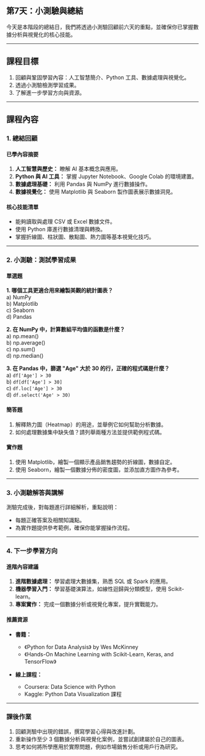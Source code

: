 ## 第7天：小測驗與總結  

今天是本階段的總結日，我們將透過小測驗回顧前六天的重點，並確保你已掌握數據分析與視覺化的核心技能。

---

## **課程目標**
1. 回顧與鞏固學習內容：人工智慧簡介、Python 工具、數據處理與視覺化。  
2. 透過小測驗檢測學習成果。  
3. 了解進一步學習方向與資源。  

---

## **課程內容**

### **1. 總結回顧**  

#### **已學內容摘要**
1. **人工智慧與歷史：** 瞭解 AI 基本概念與應用。  
2. **Python 與 AI 工具：** 掌握 Jupyter Notebook、Google Colab 的環境建置。  
3. **數據處理基礎：** 利用 Pandas 與 NumPy 進行數據操作。  
4. **數據視覺化：** 使用 Matplotlib 與 Seaborn 製作圖表展示數據洞見。  

#### **核心技能清單**
- 能夠讀取與處理 CSV 或 Excel 數據文件。  
- 使用 Python 庫進行數據清理與轉換。  
- 掌握折線圖、柱狀圖、散點圖、熱力圖等基本視覺化技巧。  

---

### **2. 小測驗：測試學習成果**

#### **單選題**  
**1. 哪個工具更適合用來繪製美觀的統計圖表？**  
a) NumPy  
b) Matplotlib  
c) Seaborn  
d) Pandas  

**2. 在 NumPy 中，計算數組平均值的函數是什麼？**  
a) np.mean()  
b) np.average()  
c) np.sum()  
d) np.median()  

**3. 在 Pandas 中，篩選 "Age" 大於 30 的行，正確的程式碼是什麼？**  
a) `df['Age'] > 30`  
b) `df[df['Age'] > 30]`  
c) `df.loc['Age'] > 30`  
d) `df.select('Age' > 30)`  

#### **簡答題**
1. 解釋熱力圖（Heatmap）的用途，並舉例它如何幫助分析數據。  
2. 如何處理數據集中缺失值？請列舉兩種方法並提供範例程式碼。  

#### **實作題**
1. 使用 Matplotlib，繪製一個顯示產品銷售趨勢的折線圖，數據自定。  
2. 使用 Seaborn，繪製一個數據分佈的密度圖，並添加直方圖作為參考。  

---

### **3. 小測驗解答與講解**  
測驗完成後，對每題進行詳細解析，重點說明：  
- 每題正確答案及相關知識點。  
- 為實作題提供參考範例，確保你能掌握操作流程。  

---

### **4. 下一步學習方向**  

#### **進階內容建議**  
1. **進階數據處理：** 學習處理大數據集，熟悉 SQL 或 Spark 的應用。  
2. **機器學習入門：** 學習基礎演算法，如線性迴歸與分類模型，使用 Scikit-learn。  
3. **專案實作：** 完成一個數據分析或視覺化專案，提升實戰能力。  

#### **推薦資源**
- **書籍：**  
  - 《Python for Data Analysis》 by Wes McKinney  
  - 《Hands-On Machine Learning with Scikit-Learn, Keras, and TensorFlow》  

- **線上課程：**  
  - Coursera: Data Science with Python  
  - Kaggle: Python Data Visualization 課程  

---

### **課後作業**

1. 回顧測驗中出現的錯誤，撰寫學習心得與改進計劃。  
2. 重新操作至少 3 個數據分析與視覺化案例，並嘗試創建屬於自己的圖表。  
3. 思考如何將所學應用於實際問題，例如市場銷售分析或用戶行為研究。  
